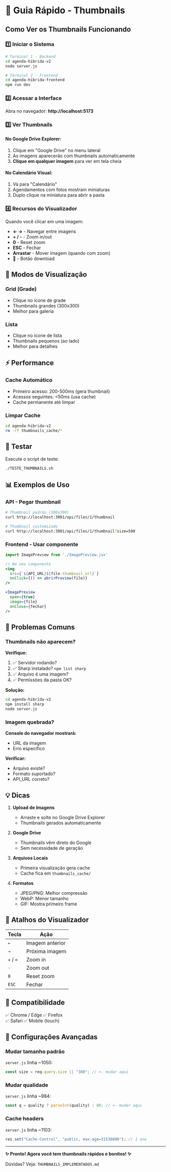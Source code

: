 # 🚀 Guia Rápido - Thumbnails

## Como Ver os Thumbnails Funcionando

### 1️⃣ Iniciar o Sistema

```bash
# Terminal 1 - Backend
cd agenda-hibrida-v2
node server.js

# Terminal 2 - Frontend
cd agenda-hibrida-frontend
npm run dev
```

### 2️⃣ Acessar a Interface

Abra no navegador: **http://localhost:5173**

### 3️⃣ Ver Thumbnails

#### No Google Drive Explorer:

1. Clique em "Google Drive" no menu lateral
2. As imagens aparecerão com thumbnails automaticamente
3. **Clique em qualquer imagem** para ver em tela cheia

#### No Calendário Visual:

1. Vá para "Calendário"
2. Agendamentos com fotos mostram miniaturas
3. Duplo clique na miniatura para abrir a pasta

### 4️⃣ Recursos do Visualizador

Quando você clicar em uma imagem:

- **← →** - Navegar entre imagens
- **+ / -** - Zoom in/out
- **0** - Reset zoom
- **ESC** - Fechar
- **Arrastar** - Mover imagem (quando com zoom)
- **🔽** - Botão download

## 🎨 Modos de Visualização

### Grid (Grade)

- Clique no ícone de grade
- Thumbnails grandes (300x300)
- Melhor para galeria

### Lista

- Clique no ícone de lista
- Thumbnails pequenos (ao lado)
- Melhor para detalhes

## ⚡ Performance

### Cache Automático

- Primeiro acesso: 200-500ms (gera thumbnail)
- Acessos seguintes: <50ms (usa cache)
- Cache permanente até limpar

### Limpar Cache

```bash
cd agenda-hibrida-v2
rm -rf thumbnails_cache/*
```

## 🧪 Testar

Execute o script de teste:

```bash
./TESTE_THUMBNAILS.sh
```

## 📊 Exemplos de Uso

### API - Pegar thumbnail

```bash
# Thumbnail padrão (300x300)
curl http://localhost:3001/api/files/1/thumbnail

# Thumbnail customizado
curl http://localhost:3001/api/files/1/thumbnail?size=500
```

### Frontend - Usar componente

```jsx
import ImagePreview from './ImagePreview.jsx'

// No seu componente
<img
  src={`${API_URL}${file.thumbnail_url}`}
  onClick={() => abrirPreview(file)}
/>

<ImagePreview
  open={true}
  image={file}
  onClose={fechar}
/>
```

## 🐛 Problemas Comuns

### Thumbnails não aparecem?

**Verifique:**

1. ✅ Servidor rodando?
2. ✅ Sharp instalado? `npm list sharp`
3. ✅ Arquivo é uma imagem?
4. ✅ Permissões da pasta OK?

**Solução:**

```bash
cd agenda-hibrida-v2
npm install sharp
node server.js
```

### Imagem quebrada?

**Console do navegador mostrará:**

- URL da imagem
- Erro específico

**Verificar:**

- Arquivo existe?
- Formato suportado?
- API_URL correto?

## 💡 Dicas

1. **Upload de Imagens**

   - Arraste e solte no Google Drive Explorer
   - Thumbnails gerados automaticamente

2. **Google Drive**

   - Thumbnails vêm direto do Google
   - Sem necessidade de geração

3. **Arquivos Locais**

   - Primeira visualização gera cache
   - Cache fica em `thumbnails_cache/`

4. **Formatos**
   - JPEG/PNG: Melhor compressão
   - WebP: Menor tamanho
   - GIF: Mostra primeiro frame

## 🎯 Atalhos do Visualizador

| Tecla     | Ação            |
| --------- | --------------- |
| `←`       | Imagem anterior |
| `→`       | Próxima imagem  |
| `+` / `=` | Zoom in         |
| `-`       | Zoom out        |
| `0`       | Reset zoom      |
| `ESC`     | Fechar          |

## 📱 Compatibilidade

✅ Chrome / Edge
✅ Firefox  
✅ Safari
✅ Mobile (touch)

## 🔧 Configurações Avançadas

### Mudar tamanho padrão

`server.js` linha ~1050:

```javascript
const size = req.query.size || "300"; // <- mudar aqui
```

### Mudar qualidade

`server.js` linha ~984:

```javascript
const q = quality ? parseInt(quality) : 80; // <- mudar aqui
```

### Cache headers

`server.js` linha ~1103:

```javascript
res.set("Cache-Control", "public, max-age=31536000"); // 1 ano
```

---

**✨ Pronto! Agora você tem thumbnails rápidos e bonitos! ✨**

Dúvidas? Veja: `THUMBNAILS_IMPLEMENTADOS.md`
